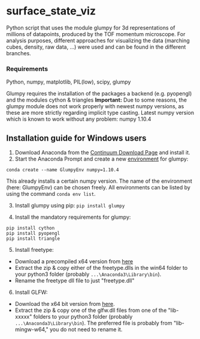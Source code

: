 # surface_state_viz

Python script that uses the module glumpy for 3d representations of millions of datapoints, produced by the TOF momentum microscope.
For analysis purposes, different approaches for visualizing the data (marching cubes, density, raw data, ...) were used and can be found in the different branches.

### Requirements
Python, numpy, matplotlib, PIL(low), scipy, glumpy

Glumpy requires the installation of the packages a backend (e.g. pyopengl) and the modules cython & triangles
**Important:** Due to some reasons, the glumpy module does not work properly with newest numpy versions, as these are more strictly regarding implicit type casting.
Latest numpy version which is known to work without any problem: numpy 1.10.4

## Installation guide for Windows users
1. Download Anaconda from the [Continuum Download Page](https://www.anaconda.com/download/) and install it.
2. Start the Anaconda Prompt and create a new [environment](https://conda.io/docs/user-guide/tasks/manage-environments.html) for glumpy:
```
conda create --name GlumpyEnv numpy=1.10.4
```
This already installs a certain numpy version.
The name of the environment (here: GlumpyEnv) can be chosen freely. All environments can be listed by using the command `conda env list`.

3. Install glumpy using pip: `pip install glumpy`

4. Install the mandatory requirements for glumpy:
```
pip install cython
pip install pyopengl
pip install triangle
```
5. Install freetype:
  - Download a precompiled x64 version from [here](https://github.com/ubawurinna/freetype-windows-binaries)
  - Extract the zip & copy either of the freetype.dlls in the win64 folder to your python3 folder (probably `...\Anaconda3\Library\bin`).
  - Rename the freetype dll file to just "freetype.dll"

6. Install GLFW:
  - Download the x64 bit version from [here](http://www.glfw.org/download.html).
  - Extract the zip & copy one of the glfw.dll files from one of the "lib-xxxxx" folders to your python3 folder (probably `...\Anaconda3\Library\bin`).
  The preferred file is probably from "lib-mingw-w64," you do not need to rename it.
